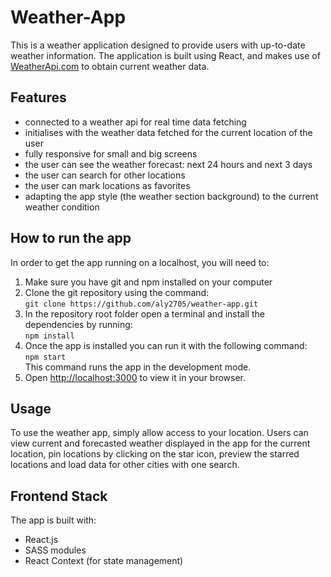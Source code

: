 # Weather-App

This is a weather application designed to provide users with up-to-date weather information. The application is built using React, and makes use of [WeatherApi.com](https://www.weatherapi.com/) to obtain current weather data.

## Features

- connected to a weather api for real time data fetching
- initialises with the weather data fetched for the current location of the user
- fully responsive for small and big screens
- the user can see the weather forecast: next 24 hours and next 3 days
- the user can search for other locations
- the user can mark locations as favorites
- adapting the app style (the weather section background) to the current weather condition

## How to run the app

In order to get the app running on a localhost, you will need to:

1. Make sure you have git and npm installed on your computer
2. Clone the git repository using the command:  
   `git clone https://github.com/aly2705/weather-app.git`
3. In the repository root folder open a terminal and install the dependencies by running:  
   `npm install`
4. Once the app is installed you can run it with the following command:  
   `npm start`  
   This command runs the app in the development mode.
5. Open [http://localhost:3000](http://localhost:3000) to view it in your browser.

## Usage

To use the weather app, simply allow access to your location. Users can view current and forecasted weather displayed in the app for the current location, pin locations by clicking on the star icon, preview the starred locations and load data for other cities with one search.

## Frontend Stack

The app is built with:

- React.js
- SASS modules
- React Context (for state management)
